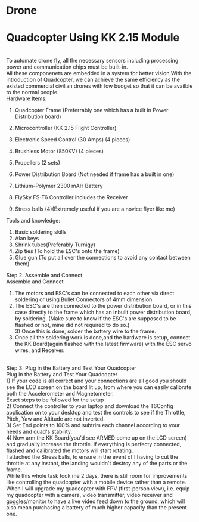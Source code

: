 # Drone
<h1>Quadcopter Using KK 2.15 Module</h1><br>
To automate drone fly, all the necessary sensors including processing power and communication chips must be built-in.<br> All these componenets are embedded in a system for better vision.With the introduction of Quadcopter, we can achieve the same efficiency as the existed commercial civilian drones with low budget so that it can be availble to the normal people.

<br>
Hardware Items:<br>

1) Quadcopter Frame (Preferrably one which has a built in Power Distribution board)<br>

2) Microcontroller (KK 2.15 Flight Controller)<br>

3) Electronic Speed Control (30 Amps) (4 pieces)<br>

4) Brushless Motor (850KV) (4 pieces)<br>

5) Propellers (2 sets)<br>

6) Power Distribution Board (Not needed if frame has a built in one)<br>

7) Lithium-Polymer 2300 mAH Battery<br>

8) FlySky FS-T6 Controller includes the Receiver<br>

9) Stress balls (4)(Extremely useful if you are a novice flyer like me)<br>



Tools and knowledge:<br>

1) Basic soldering skills<br>
2) Alan keys<br>
3) Shrink tubes(Preferably Turnigy)<br>
4) Zip ties (To hold the ESC's onto the frame)<br>
5) Glue gun (To put all over the connections to avoid any contact between them)<br>

Step 2: Assemble and Connect<br>
Assemble and Connect<br>
1) The motors and ESC's can be connected to each other via direct soldering or using Bullet Connectors of 4mm dimension.<br>
2) The ESC's are then connected to the power distribution board, or in this case directly to the frame which has an inbuilt power distribution board, by soldering. (Make sure to know if the ESC's are supposed to be flashed or not, mine did not required to do so.)
<br>3) Once this is done, solder the battery wire to the frame.<br>
4) Once all the soldering work is done,and the hardware is setup, connect the KK Board(again flashed with the latest firmware) with the ESC servo wires, and Receiver.
<br>
Step 3: Plug in the Battery and Test Your Quadcopter<br>
Plug in the Battery and Test Your Quadcopter<br>
1) If your code is all correct and your connections are all good you should see the LCD screen on the board lit up, from where you can easily calibrate both the Accelerometer and Magnetometer.
<br>
Exact steps to be followed for the setup<br>
2) Connect the controller to your laptop and download the T6Config application on to your desktop and test the controls to see if the Throttle, Pitch, Yaw and Altitude are not inverted.
<br>
3) Set End points to 100% and subtrim each channel according to your needs and quad's stability.<br>
4) Now arm the KK Board(you'd see ARMED come up on the LCD screen) and gradually increase the throttle. If everything is perfecty connected, flashed and calibrated the motors will start rotating.
<br>
I attached the Stress balls, to ensure in the event of I having to cut the throttle at any instant, the landing wouldn't destroy any of the parts or the frame.
<br>
While this whole task took me 2 days, there is still room for improvements like controlling the quadcopter with a mobile device rather than a remote.
<br>
When I will upgrade my quadcopter with FPV (first-person view), i.e. equip my quadcopter with a camera, video transmitter, video receiver and goggles/monitor to have a live video feed down to the ground, which will also mean purchasing a battery of much higher capacity than the present one.<br>
